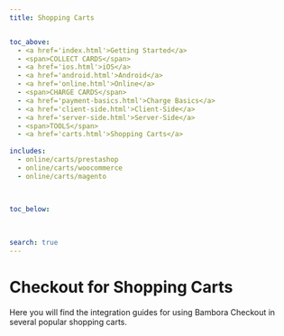 ```yaml
---
title: Shopping Carts


toc_above:
  - <a href='index.html'>Getting Started</a>
  - <span>COLLECT CARDS</span>
  - <a href='ios.html'>iOS</a>
  - <a href='android.html'>Android</a>
  - <a href='online.html'>Online</a>
  - <span>CHARGE CARDS</span>
  - <a href='payment-basics.html'>Charge Basics</a>
  - <a href='client-side.html'>Client-Side</a>
  - <a href='server-side.html'>Server-Side</a>
  - <span>TOOLS</span>
  - <a href='carts.html'>Shopping Carts</a>
  
includes:
  - online/carts/prestashop
  - online/carts/woocommerce
  - online/carts/magento


  
toc_below:
  
  
  
search: true
---
```


# Checkout for Shopping Carts

Here you will find the integration guides for using Bambora Checkout in several popular shopping carts.